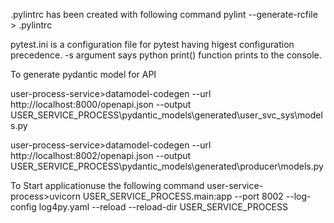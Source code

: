 
.pylintrc has been created with following command
pylint --generate-rcfile > .pylintrc

pytest.ini is a configuration file for pytest having higest configuration precedence. -s argument says python print() function 
prints to the console.


To generate pydantic model for API

user-process-service>datamodel-codegen --url http://localhost:8000/openapi.json --output USER_SERVICE_PROCESS\pydantic_models\generated\user_svc_sys\models.py

user-process-service>datamodel-codegen --url http://localhost:8002/openapi.json --output USER_SERVICE_PROCESS\pydantic_models\generated\producer\models.py

To Start applicationuse the following command
user-service-process>uvicorn USER_SERVICE_PROCESS.main:app --port 8002 --log-config log4py.yaml --reload --reload-dir USER_SERVICE_PROCESS